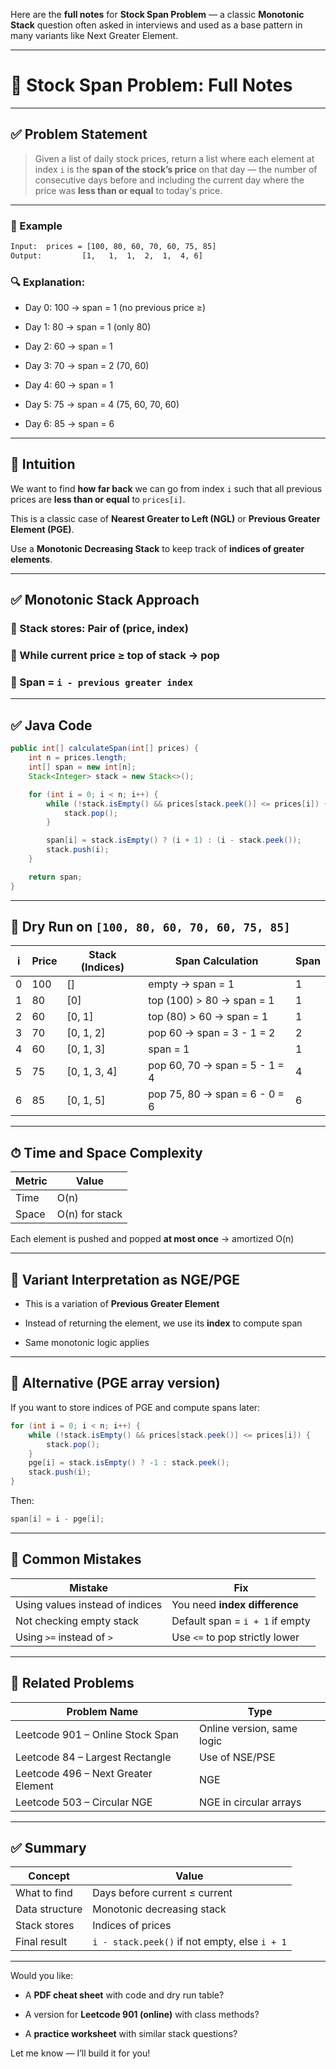 Here are the **full notes** for **Stock Span Problem** — a classic **Monotonic Stack** question often asked in interviews and used as a base pattern in many variants like Next Greater Element.

---

# 📘 Stock Span Problem: Full Notes

---

## ✅ Problem Statement

> Given a list of daily stock prices, return a list where each element at index `i` is the **span of the stock’s price** on that day — the number of consecutive days before and including the current day where the price was **less than or equal** to today's price.

---

### 🧪 Example

```txt
Input:  prices = [100, 80, 60, 70, 60, 75, 85]
Output:         [1,   1,  1,  2,  1,  4, 6]
```

### 🔍 Explanation:

- Day 0: 100 → span = 1 (no previous price ≥)
    
- Day 1: 80 → span = 1 (only 80)
    
- Day 2: 60 → span = 1
    
- Day 3: 70 → span = 2 (70, 60)
    
- Day 4: 60 → span = 1
    
- Day 5: 75 → span = 4 (75, 60, 70, 60)
    
- Day 6: 85 → span = 6
    

---

## 🧠 Intuition

We want to find **how far back** we can go from index `i` such that all previous prices are **less than or equal** to `prices[i]`.

This is a classic case of **Nearest Greater to Left (NGL)** or **Previous Greater Element (PGE)**.

Use a **Monotonic Decreasing Stack** to keep track of **indices of greater elements**.

---

## ✅ Monotonic Stack Approach

### 🔸 Stack stores: **Pair of (price, index)**

### 🔸 While current price ≥ top of stack → pop

### 🔸 Span = `i - previous greater index`

---

## ✅ Java Code

```java
public int[] calculateSpan(int[] prices) {
    int n = prices.length;
    int[] span = new int[n];
    Stack<Integer> stack = new Stack<>();

    for (int i = 0; i < n; i++) {
        while (!stack.isEmpty() && prices[stack.peek()] <= prices[i]) {
            stack.pop();
        }

        span[i] = stack.isEmpty() ? (i + 1) : (i - stack.peek());
        stack.push(i);
    }

    return span;
}
```

---

## 🔁 Dry Run on `[100, 80, 60, 70, 60, 75, 85]`

|i|Price|Stack (Indices)|Span Calculation|Span|
|---|---|---|---|---|
|0|100|[]|empty → span = 1|1|
|1|80|[0]|top (100) > 80 → span = 1|1|
|2|60|[0, 1]|top (80) > 60 → span = 1|1|
|3|70|[0, 1, 2]|pop 60 → span = 3 - 1 = 2|2|
|4|60|[0, 1, 3]|span = 1|1|
|5|75|[0, 1, 3, 4]|pop 60, 70 → span = 5 - 1 = 4|4|
|6|85|[0, 1, 5]|pop 75, 80 → span = 6 - 0 = 6|6|

---

## ⏱ Time and Space Complexity

|Metric|Value|
|---|---|
|Time|O(n)|
|Space|O(n) for stack|

Each element is pushed and popped **at most once** → amortized O(n)

---

## 🔁 Variant Interpretation as NGE/PGE

- This is a variation of **Previous Greater Element**
    
- Instead of returning the element, we use its **index** to compute span
    
- Same monotonic logic applies
    

---

## 🔄 Alternative (PGE array version)

If you want to store indices of PGE and compute spans later:

```java
for (int i = 0; i < n; i++) {
    while (!stack.isEmpty() && prices[stack.peek()] <= prices[i]) {
        stack.pop();
    }
    pge[i] = stack.isEmpty() ? -1 : stack.peek();
    stack.push(i);
}
```

Then:

```java
span[i] = i - pge[i];
```

---

## 🧠 Common Mistakes

|Mistake|Fix|
|---|---|
|Using values instead of indices|You need **index difference**|
|Not checking empty stack|Default span = `i + 1` if empty|
|Using `>=` instead of `>`|Use `<=` to pop strictly lower|

---

## 🔗 Related Problems

|Problem Name|Type|
|---|---|
|Leetcode 901 – Online Stock Span|Online version, same logic|
|Leetcode 84 – Largest Rectangle|Use of NSE/PSE|
|Leetcode 496 – Next Greater Element|NGE|
|Leetcode 503 – Circular NGE|NGE in circular arrays|

---

## ✅ Summary

|Concept|Value|
|---|---|
|What to find|Days before current ≤ current|
|Data structure|Monotonic decreasing stack|
|Stack stores|Indices of prices|
|Final result|`i - stack.peek()` if not empty, else `i + 1`|

---

Would you like:

- A **PDF cheat sheet** with code and dry run table?
    
- A version for **Leetcode 901 (online)** with class methods?
    
- A **practice worksheet** with similar stack questions?
    

Let me know — I’ll build it for you!